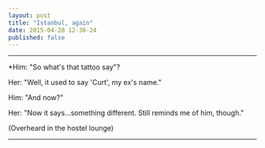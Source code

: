```yaml
---
layout: post
title: "Istanbul, again"
date: 2015-04-28 12-30-24
published: false
---
```

---
*Him: "So what's that tattoo say"?

Her: "Well, it used to say 'Curt', my ex's name."

Him: "And now?"

Her: "Now it says...something different. Still reminds me of him, though."

(Overheard in the hostel lounge)

---

